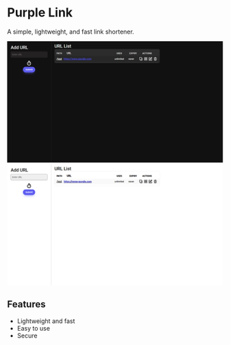 # Purple Link

A simple, lightweight, and fast link shortener.
<p align="center">
<kbd>
  <img src="./static/dark-mode.png#gh-dark-mode-only" alt="Dark Mode" width="650px"/>
  <img src="./static/light-mode.png#gh-light-mode-only" alt="Light Mode" width="650px"/>
</kbd>
</p>

## Features
- Lightweight and fast
- Easy to use
- Secure
